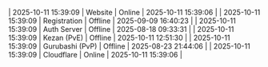 | 2025-10-11 15:39:09 | Website | Online | 2025-10-11 15:39:06 |
| 2025-10-11 15:39:09 | Registration | Offline | 2025-09-09 16:40:23 |
| 2025-10-11 15:39:09 | Auth Server | Offline | 2025-08-18 09:33:31 |
| 2025-10-11 15:39:09 | Kezan (PvE) | Offline | 2025-10-11 12:51:30 |
| 2025-10-11 15:39:09 | Gurubashi (PvP) | Offline | 2025-08-23 21:44:06 |
| 2025-10-11 15:39:09 | Cloudflare | Online | 2025-10-11 15:39:06 |

